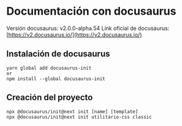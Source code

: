 # Documentación con docusaurus

Versión docusaurus: v2.0.0-alpha.54
Link oficial de docusaurus: [https://v2.docusaurus.io/](https://v2.docusaurus.io/)

## Instalación de docusaurus

~~~
yarn global add docusaurus-init
or
npm install --global docusaurus-init
~~~

## Creación del proyecto 
~~~
npx @docusaurus/init@next init [name] [template]
npx @docusaurus/init@next init utilitario-css classic
~~~
